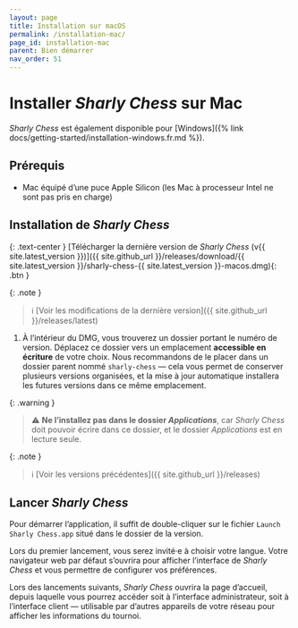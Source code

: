 ```yaml
---
layout: page
title: Installation sur macOS
permalink: /installation-mac/
page_id: installation-mac
parent: Bien démarrer
nav_order: 51
---
```


# Installer _Sharly Chess_ sur Mac

_Sharly Chess_ est également disponible pour [Windows]({% link docs/getting-started/installation-windows.fr.md %}).

## Prérequis

- Mac équipé d’une puce Apple Silicon (les Mac à processeur Intel ne sont pas pris en charge)

## Installation de _Sharly Chess_

{: .text-center }
[Télécharger la dernière version de _Sharly Chess_ (v{{ site.latest_version }})]({{ site.github_url }}/releases/download/{{ site.latest_version }}/sharly-chess-{{ site.latest_version }}-macos.dmg){: .btn }

{: .note }

> :information_source: [Voir les modifications de la dernière version]({{ site.github_url }}/releases/latest)

1. À l’intérieur du DMG, vous trouverez un dossier portant le numéro de version. Déplacez ce dossier vers un emplacement **accessible en écriture** de votre choix.
   Nous recommandons de le placer dans un dossier parent nommé `sharly-chess` — cela vous permet de conserver plusieurs versions organisées, et la mise à jour automatique installera les futures versions dans ce même emplacement.

{: .warning }

> :warning: **Ne l’installez pas dans le dossier _Applications_**, car _Sharly Chess_ doit pouvoir écrire dans ce dossier,
> et le dossier _Applications_ est en lecture seule.

{: .note }

> :information_source: [Voir les versions précédentes]({{ site.github_url }}/releases)

## Lancer _Sharly Chess_

Pour démarrer l’application, il suffit de double-cliquer sur le fichier `Launch Sharly Chess.app` situé dans le dossier de la version.

Lors du premier lancement, vous serez invité·e à choisir votre langue. Votre navigateur web par défaut s’ouvrira pour afficher l’interface de _Sharly Chess_ et vous permettre de configurer vos préférences.

Lors des lancements suivants, _Sharly Chess_ ouvrira la page d’accueil, depuis laquelle vous pourrez accéder soit à l’interface administrateur, soit à l’interface client — utilisable par d’autres appareils de votre réseau pour afficher les informations du tournoi.
